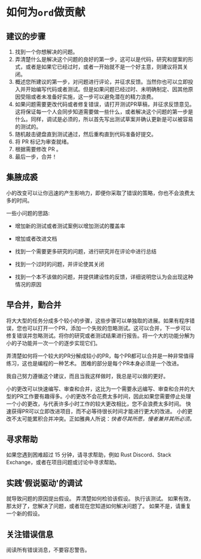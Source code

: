 如何为`ord`做贡献
=====================

建议的步骤
---------------

1. 找到一个你想解决的问题。
2. 弄清楚什么是解决这个问题的良好的第一步，这可以是代码，研究和提案的形式，或者是如果它已经过时，或者一开始就不是一个好主意，则建议将其关闭。
3. 概述您所建议的第一步，对问题进行评论，并征求反馈。当然你也可以立即投入并开始编写代码或者测试。但是如果问题已经过时、未明确制定、因其他原因受阻或者未准备好实施，这一步可以避免潜在的精力浪费。
4. 如果问题需要更改代码或者修复错误，请打开测试PR草稿，并征求反馈意见。这将保证每一个人会同步知道需要做一些什么，或者解决这个问题的第一步是什么。同样，调试是必须的，所以首先写出测试草案并确认更新是可以被容易的测试的。
5. 随机敲击键盘直到测试通过，然后重构直到代码准备好提交。
6. 将 PR 标记为审查就绪。
7. 根据需要修改 PR 。
8. 最后一步，合并！

集腋成裘
-----------

小的改变可以让你迅速的产生影响力，即便你采取了错误的策略，你也不会浪费太多的时间。


一些小问题的思路:
- 增加新的测试或者测试案例以增加测试的覆盖率
- 增加或者改进文档
- 找到一个需要更多研究的问题，进行研究并在评论中进行总结
- 找到一个过时的问题，并评论使其关闭

- 找到一个本不该做的问题，并提供建设性的反馈，详细说明您认为会出现这种情况的原因


早合并，勤合并
---------------------

将大大型的任务分成多个较小的步骤，这些步骤可以单独取的进展。如果有程序错误，您也可以打开一个PR，添加一个失败的忽略测试。这可以合并，下一步可以修复错误并忽略测试。将你的研究或者测试结果进行报告。将一个大的功能分解为小的子功能并一次一个的逐步实现它们。



弄清楚如何将一个较大的PR分解成较小的PR，每个PR都可以合并是一种非常值得练习，这也是编程的一种艺术。 困难的部分是每个PR本身必须是一个改进。



我自己努力遵循这个建议，而且当我这样做时，我总是可以做的更好。

小的更改可以快速编写、审查和合并，这比为一个需要永远编写、审查和合并的大型的PR工作要有趣得多。小的更改不会花费太多时间，因此如果您需要停止处理一个小的更改，与代表许多小时工作的较大更改相比，您不会浪费太多时间。 快速获得PR可以立即改进项目，而不必等待很长时间才能进行更大的改进。 小的更改不太可能累积合并冲突。正如雅典人所说：_快者尽其所愿，慢者兼并其所必须。_



寻求帮助
--------

如果您遇到困难超过 15 分钟，请寻求帮助，例如 Rust Discord、Stack Exchange，或者在项目问题或讨论中寻求帮助。


实践'假说驱动'的调试
------------------------------------

就导致问题的原因提出假设。 弄清楚如何检验该假设。 执行该测试。 如果有效，那太好了，您解决了问题，或者现在您知道如何解决问题了。 如果不是，请重复一个新的假设。




关注错误信息
-------------------------------

阅读所有错误消息，不要容忍警告。
